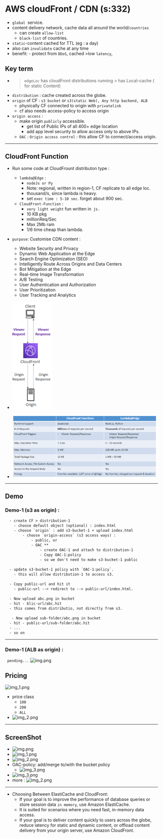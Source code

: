 # AWS cloudFront / CDN (s:332)
- `global `service.
- content delivery network, cache data all around the world/`countries`
  - can create `allow-list`
  - `black-list` of countries.
- `static`-content cached for TTL (eg : a day)
- also can `invalidate` cache at any time
- benefit: - protect from `DDoS`, cached >low `latency`,

## Key term
- > `edgeLoc` has cloudFront distributions running >  has Local-cache ( for static Content)
- `distribution` : cache created across the globe.
- `origin` of CF : `s3 bucket` or  `s3(static Web), Any http backend, ALB`
  - physically CF connected to origin with `privatelink`
  - cf also needs access-policy to access origin
- `origin access` :
  - make origin `publicly` accessible.
    - get list of Public IPs of all 400+ edge location
    - add app level security to allow access only to above IPs.
  - `OAC` : `Origin access control` : this allow CF to connect/access origin. 

---
## CloudFront Function
- Run some code at CloudFrount distributon type : 
  - `lambda@Edge` : 
    - `nodeJs or Py`
    - Note: regional, written in region-1, CF replicate to all edge loc.
    - thousand/s, since lambda is heavy. 
    - set `exec time : 5-10 sec`. forget about 900 sec.
  - `CloudFront-Function` : 
    - `very light weight` fun written in` js.`
    - 10 KB pkg
    - millionReq/Sec
    - Max 2Mb ram
    - 1/6 time cheap than lambda.
  
- `purpose`: Customise CDN content :
  - Website Security and Privacy
  - Dynamic Web Application at the Edge
  - Search Engine Optimization (SEO)
  - Intelligently Route Across Origins and Data Centers
  - Bot Mitigation at the Edge
  - Real-time Image Transformation
  - A/B Testing
  - User Authentication and Authorization
  - User Prioritization
  - User Tracking and Analytics
- ![img.png](../99_img/CF/cf-3/img.png)
- ![img_1.png](../99_img/CF/cf-3/img_1.png)
---
## Demo  
### Demo-1 (s3 as origin) :
```
  - create CF > distribution-1
    - choose default object (optional) : index.html
    - choose `origin` : add s3-bucket-1 + upload index.html
        - choose `origin-access` (s3 access ways) :
            - public, or
            - OAC **
                - create OAC-1 and attach to distribution-1
                - Copy OAC-1:policy
                - so we don't need to make s3-bucket-1 public
  
  - update s3-bucket-1 policy with `OAC-1:policy`.
    - this will allow distribution-1 to access s3.
   
  - Copy public-url and hit it
    - public-url --> redirect to --> public-url/index.html.
    
  - Now upload abc.png in bucket
  - hit - blic-url/abc.hit
  - this comes from distributio, not directly from s3.
  
   - Now upload sub-folder/abc.png in bucket
  - hit - public-url/sub-folder/abc.hit
  - ...
  - so on
```
---
### Demo-1 (ALB as origin) :
``` pending...```
![img.png](../99_img/CF/cf-2/img.png)

## Pricing
![img_1.png](../99_img/CF/cf-2/img_1.png)
- price class
  - `100`
  - `200`
  - `ALL`
- ![img_2.png](../99_img/CF/cf-2/img_2.png)

---
## ScreenShot
- ![img.png](../99_img/CF/img.png)
- ![img_1.png](../99_img/CF/img_1.png)
- ![img_2.png](../99_img/CF/img_2.png)
- OAC-policy: add/merge to/with the bucket policy
  - ![img_3.png](../99_img/CF/img_3.png)
- ![img_3.png](../99_img/CF/cf-2/img_3.png)
- more : ![img_2.png](../99_img/CF/cf-3/img_2.png)
---  

- Choosing Between ElastiCache and CloudFront:
  - If your goal is to improve the performance of database queries or store session data `in memory`, use Amazon ElastiCache. 
  - It is suited for scenarios where you need fast, in-memory data access.
  - If your goal is to deliver content quickly to users across the globe, reduce latency for static and dynamic content, or offload content delivery from your origin server, use Amazon CloudFront.


